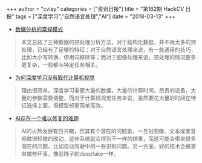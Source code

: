+++
author = "cvley"
categories = ["资讯日报"]
title = "第162期 HackCV 日报"
tags = ["深度学习","自然语言处理","AI"]
date = "2018-03-13"
+++

- [数据分析的常规模式](https://thekevinscott.com/common-patterns-for-analyzing-data/?from=hackcv&hmsr=hackcv.com&utm_medium=hackcv.com&utm_source=hackcv.com)

> 本文总结了三种数据的预处理分析方法，对于结构化数据，并不用太多的预处理，已经有了足够的特征；对于自然语言处理来说，有一些通用的技巧，比如大小写转换、停用词移除等；而对于图像处理来说，预处理的情况更多更复杂，一般都与特定任务相关。

- [为何深度学习没有取代计算机视觉](http://zbigatron.com/has-deep-learning-superseded-traditional-computer-vision-techniques/?from=hackcv&hmsr=hackcv.com&utm_medium=hackcv.com&utm_source=hackcv.com)

> 理由很简单，深度学习需要大量的数据，大量的计算时间，昂贵的设备，大量的参数需要调整，而对于计算机视觉任务来说，虽然要花大量的时间在特征选择上面，但模型却更简单高效。

- [AI存在一个难以修复的难题](https://www.wired.com/story/ai-has-a-hallucination-problem-thats-proving-tough-to-fix/?from=hackcv&hmsr=hackcv.com&utm_medium=hackcv.com&utm_source=hackcv.com)

> AI的火热发展有目共睹，但其有个潜在的问题是，一旦对图像、文本或者音频做很轻微的改动，这些系统就会得到不一样的结果，而这可能会带来很多潜在的问题，比如自动驾驶中的一些识别问题。另一方面，好的技术会被拿来做些坏事，像前阵子的deepfake一样。

